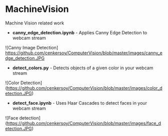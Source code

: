 # MachineVision
Machine Vision related work

- **canny_edge_detection.ipynb** - Applies Canny Edge Detection to webcam stream

![Canny Image Detection] https://github.com/cenkersoy/ComputerVision/blob/master/images/canny_edge_detection.JPG

- **detect_colors.py** - Detects objects of a given color in your webcam stream

![Color Detection] (https://github.com/cenkersoy/ComputerVision/blob/master/images/color_detection.JPG)
- **detect_face.ipynb** - Uses Haar Cascades to detect faces in your webcam stream

![Face detection]  (https://github.com/cenkersoy/ComputerVision/blob/master/images/face_detection.JPG)
